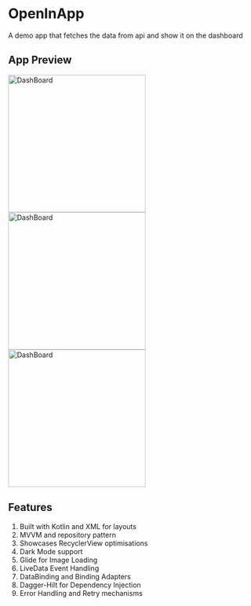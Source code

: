 # OpenInApp #

A demo app that fetches the data from api and show it on the dashboard

## App Preview ##
<img src="https://github.com/Satya-Prakash0/OpenInApp/assets/83579946/5c4edea2-b569-403f-bc19-180f8e2aeb00" alt = "DashBoard" width=280/> 
<img src="https://github.com/Satya-Prakash0/OpenInApp/assets/83579946/8d4a9323-7cb5-4272-8289-2b6db8822ba1" alt="DashBoard" width=280/>
<img src="https://github.com/Satya-Prakash0/OpenInApp/assets/83579946/f3d51826-abc2-47c3-9b54-894e7a5e62b5" alt="DashBoard" width=280/>

## Features ##

1. Built with Kotlin and XML for layouts
2. MVVM and repository pattern
3. Showcases RecyclerView optimisations
4. Dark Mode support
5. Glide for Image Loading
6. LiveData Event Handling
7. DataBinding and Binding Adapters
8. Dagger-Hilt for Dependency Injection
9. Error Handling and Retry mechanisms
